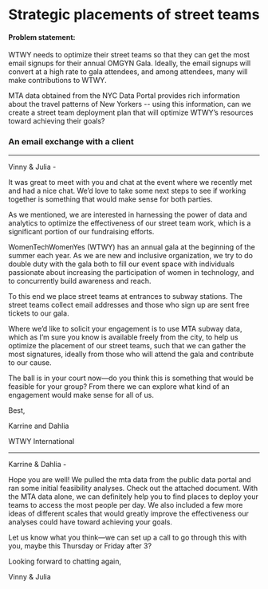 Strategic placements of street teams 
==============================

#### Problem statement:

WTWY needs to optimize their street teams so that they can get the most email signups for their annual OMGYN Gala. Ideally, the email signups will convert at a high rate to gala attendees, and among attendees, many will make contributions to WTWY.

MTA data obtained from the NYC Data Portal provides rich information about the travel patterns of New Yorkers -- using this information, can we create a street team deployment plan that will optimize WTWY’s resources toward achieving their goals?

### An email exchange with a client

---

Vinny & Julia -

It was great to meet with you and chat at the event where we recently met and had a nice chat. We’d love to take some next steps to see if working together is something that would make sense for both parties.

As we mentioned, we are interested in harnessing the power of data and analytics to optimize the effectiveness of our street team work, which is a significant portion of our fundraising efforts.

WomenTechWomenYes (WTWY) has an annual gala at the beginning of the summer each year. As we are new and inclusive organization, we try to do double duty with the gala both to fill our event space with individuals passionate about increasing the participation of women in technology, and to concurrently build awareness and reach.

To this end we place street teams at entrances to subway stations. The street teams collect email addresses and those who sign up are sent free tickets to our gala.

Where we’d like to solicit your engagement is to use MTA subway data, which as I’m sure you know is available freely from the city, to help us optimize the placement of our street teams, such that we can gather the most signatures, ideally from those who will attend the gala and contribute to our cause.

The ball is in your court now—do you think this is something that would be feasible for your group? From there we can explore what kind of an engagement would make sense for all of us.

Best,

Karrine and Dahlia

WTWY International


---

Karrine & Dahlia -

Hope you are well! We pulled the mta data from the public data portal and ran some initial feasibility analyses. Check out the attached document. With the MTA data alone, we can definitely help you to find places to deploy your teams to access the most people per day. We also included a few more ideas of different scales that would greatly improve the effectiveness our analyses could have toward achieving your goals.

Let us know what you think—we can set up a call to go through this with you, maybe this Thursday or Friday after 3?

Looking forward to chatting again,

Vinny & Julia
